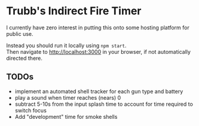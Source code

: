 # Trubb's Indirect Fire Timer

I currently have zero interest in putting this onto some hosting platform for public use.

Instead you should run it locally using `npm start`.\
Then navigate to [http://localhost:3000](http://localhost:3000) in your browser, if not automatically directed there.

## TODOs

- implement an automated shell tracker for each gun type and battery
- play a sound when timer reaches (nears) 0
- subtract 5-10s from the input splash time to account for time required to switch focus
- Add "development" time for smoke shells
